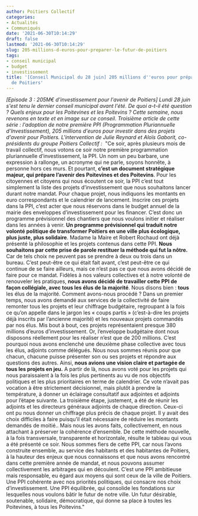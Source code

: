 ```yaml
---
author: Poitiers Collectif
categories:
- Actualités
- Communiqués
date: '2021-06-30T10:14:29'
draft: false
lastmod: '2021-06-30T10:14:29'
slug: 205-millions-d-euros-pour-preparer-le-futur-de-poitiers
tags:
- conseil municipal
- budget
- investissement
title: '[Conseil Municipal du 28 juin] 205 millions d''euros pour préparer le futur
  de Poitiers'
---
```


_[Episode 3 : 205M€ d'investissement pour l'avenir de Poitiers]_ _Lundi 28 juin s'est tenu le dernier conseil municipal avant l'été. De quoi a-t-il été question ? Quels enjeux pour les Poitevines et les Poitevins ? Cette semaine, nous revenons en texte et en image sur ce conseil_. _Troisième article de cette série : l'adoption de notre première PPI (Programmation Pluriannuelle d'Investissement), 205 millions d'euros pour investir dans des projets d'avenir pour Poitiers. L'intervention de Julie Reynard et Aloïs Gaborit, co-présidents du groupe Poitiers Collectif :_   ﻿   "Ce soir, après plusieurs mois de travail collectif, nous votons ce soir notre première programmation pluriannuelle d’investissement, la PPI. Un nom un peu barbare, une expression à rallonge, un acronyme qui ne parle, soyons honnête, à personne hors ces murs. Et pourtant, **c’est un document stratégique majeur, qui prépare l’avenir des Poitevines et des Poitevins**. Pour les citoyennes et citoyens qui nous écoutent ce soir, la PPI c’est tout simplement la liste des projets d’investissement que nous souhaitons lancer durant notre mandat. Pour chaque projet, nous indiquons les montants en euro correspondants et le calendrier de lancement. Inscrire ces projets dans la PPI, c’est acter que nous réservons dans le budget annuel de la mairie des enveloppes d’investissement pour les financer. C’est donc un programme prévisionnel des chantiers que nous voulons initier et réaliser dans les années à venir. **Un programme prévisionnel qui traduit notre volonté politique de transformer Poitiers en une ville plus écologique, plus juste, plus solidaire**. Madame la Maire et Robert Rochaud ont déjà présenté la philosophie et les projets contenus dans cette PPI. **Nous souhaitons par cette prise de parole restituer la méthode qui fut la nôtre.** Car de tels choix ne peuvent pas se prendre à deux ou trois dans un bureau. C’est peut-être ce qui était fait avant, c’est peut-être ce qui continue de se faire ailleurs, mais ce n’est pas ce que nous avons décidé de faire pour ce mandat. Fidèles à nos valeurs collectives et à notre volonté de renouveler les pratiques, **nous avons décidé de travailler cette PPI de façon collégiale, avec tous les élus de la majorité**. Nous disons bien : **tous** les élus de la majorité. Comment avons-nous procédé ? Dans un premier temps, nous avons demandé aux services de la collectivité de faire remonter tous les projets et leur chiffrage budgétaire, regroupant à la fois ce qu’on appelle dans le jargon les « coups partis » (c’est-à-dire les projets déjà inscrits par l’ancienne majorité) et les nouveaux projets commandés par nos élus. Mis bout à bout, ces projets représentaient presque 380 millions d’euros d’investissement. Or, l’enveloppe budgétaire dont nous disposons réellement pour les réaliser n’est que de 200 millions. C’est pourquoi nous avons enclenché une deuxième phase collective avec tous les élus, adjoints comme délégués. Nous nous sommes réunis pour que chacun, chacune puisse présenter son ou ses projets et répondre aux questions des autres. Ainsi, **nous avions une vision claire et partagée de tous les projets en jeu.** A partir de là, nous avons voté pour les projets qui nous paraissaient à la fois les plus pertinents au vu de nos objectifs politiques et les plus prioritaires en terme de calendrier. Ce vote n’avait pas vocation à être strictement décisionnel, mais plutôt à prendre la température, à donner un éclairage consultatif aux adjointes et adjoints pour l’étape suivante. La troisième étape, justement, a été de réunir les adjoints et les directeurs généraux adjoints de chaque direction. Ceux-ci ont pu nous donner un chiffrage plus précis de chaque projet. Il y avait des choix difficiles à faire puisqu’il était nécessaire de réduire les montants demandés de moitié.. Mais nous les avons faits, collectivement, en nous attachant à préserver la cohérence d’ensemble. De cette méthode nouvelle, à la fois transversale, transparente et horizontale, résulte le tableau qui vous a été présenté ce soir. Nous sommes fiers de cette PPI, car nous l’avons construite ensemble, au service des habitants et des habitantes de Poitiers, à la hauteur des enjeux que nous connaissons et que nous avons rencontré dans cette première année de mandat, et nous pouvons assumer collectivement les arbitrages qui en découlent. C’est une PPI ambitieuse mais responsable, eu égard aux moyens qui sont ceux de la ville de Poitiers. Une PPI cohérente avec nos priorités politiques, qui consacre nos choix d’investissement. Une PPI équilibrée, qui consolide les fondations sur lesquelles nous voulons bâtir le futur de notre ville. Un futur désirable, soutenable, solidaire, démocratique, qui donne sa place à toutes les Poitevines, à tous les Poitevins."
